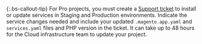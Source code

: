 {:.bs-callout-tip}
For Pro projects, you must create a [Support ticket](https://support.magento.com/hc/en-us) to install or update services in Staging and Production environments. Indicate the service changes needed and include your updated `.magento.app.yaml` and `services.yaml` files and PHP version in the ticket. It can take up to 48 hours for the Cloud infrastructure team to update your project.